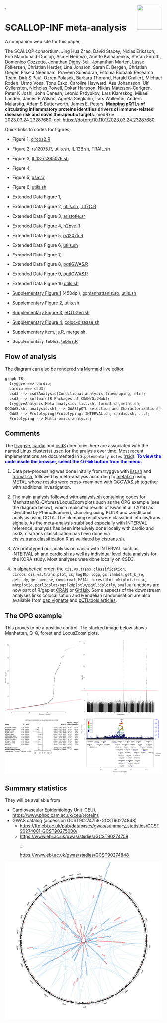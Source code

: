 <img src="https://connect.medrxiv.org/qr/qr_img.php?id=2023.03.24.23287680" align="right" width=80 height=80>.
# SCALLOP-INF meta-analysis

A companion web site for this paper, 

The SCALLOP consortium. Jing Hua Zhao, David Stacey, Niclas Eriksson, Erin Macdonald-Dunlop, Asa H Hedman, Anette Kalnapenkis, Stefan Enroth, Domenico Cozzetto, Jonathan Digby-Bell, Jonanthan Marten, Lasse Folkersen, Christian Herder, Lina Jonsson, Sarah E. Bergen, Christian Gieger, Elise J Needham, Praveen Surendran, Estonia Biobank Research Team, Dirk S Paul, Ozren Polasek, Barbara Thorand, Harald Grallert, Michael Roden, Urmo Vosa, Tonu Esko, Caroline Hayward, Asa Johansson, Ulf Gyllensten, Nicholas Powell, Oskar Hansson, Niklas Mattsson-Carlgren, Peter K Joshi, John Danesh, Leonid Padyukov, Lars Klareskog, Mikael Landen, James F Wilson, Agneta Siegbahn, Lars Wallentin, Anders Malarstig, Adam S Butterworth, James E. Peters.
**Mapping pQTLs of circulating inflammatory proteins identifies drivers of immune-related disease risk and novel therapeutic targets**.
medRxiv 2023.03.24.23287680; doi: <https://doi.org/10.1101/2023.03.24.23287680>.

Quick links to codes for figures,

- Figure 1, [circos2.R](https://github.com/jinghuazhao/INF/blob/master/rsid/circos2.R)
- Figure 2, [rs12075.R](https://github.com/jinghuazhao/INF/blob/master/rsid/rs12075.R), [utils.sh](https://github.com/jinghuazhao/INF/blob/master/rsid/utils.sh), [IL.12B.sh](https://github.com/jinghuazhao/INF/blob/master/csd3/IL.12B.sh), [TRAIL.sh](https://github.com/jinghuazhao/INF/blob/master/csd3/TRAIL.sh)
- Figure 3, [IL.18-rs385076.sh](https://github.com/jinghuazhao/INF/blob/master/rsid/IL.18-rs385076.sh)
- Figure 4,
- Figure 5, [gsmr.r](https://github.com/jinghuazhao/INF/blob/master/workflow/scripts/gsmr.r)
- Figure 6, [utils.sh](https://github.com/jinghuazhao/INF/blob/master/rsid/utils.sh)

- Extended Data Figure 1,
- Extended Data Figure 2, [utils.sh](https://github.com/jinghuazhao/INF/blob/master/rsid/utils.sh), [IL.17C.R](https://github.com/jinghuazhao/INF/blob/master/rsid/IL.17C.R)
- Extended Data Figure 3, [aristotle.sh](https://github.com/jinghuazhao/INF/blob/master/csd3/aristotle.sh)
- Extended Data Figure 4, [h2pve.R](https://github.com/jinghuazhao/INF/blob/master/rsid/h2pve.R)
- Extended Data Figure 5, [rs12075.R](https://github.com/jinghuazhao/INF/blob/master/rsid/rs12075.R)
- Extended Data Figure 6, [utils.sh](https://github.com/jinghuazhao/INF/blob/master/rsid/utils.sh)
- Extended Data Figure 7,
- Extended Data Figure 8, [pqtlGWAS.R](https://github.com/jinghuazhao/INF/blob/master/rsid/pqtlGWAS.R)
- Extended Data Figure 9, [pqtlGWAS.R](https://github.com/jinghuazhao/INF/blob/master/rsid/pqtlGWAS.R)
- Extended Data Figure 10,[utils.sh](https://github.com/jinghuazhao/INF/blob/master/rsid/utils.sh)

- [Supplementary Figure 1](doc/manhattan-qq.pdf) (450dpi), [qqmanhattanlz.sb](https://github.com/jinghuazhao/INF/blob/master/rsid/qqmanhattanlz.sb), [utils.sh](https://github.com/jinghuazhao/INF/blob/master/rsid/utils.sh)
- [Supplementary Figure 2](doc/fp-lz.pdf), [utils.sh](https://github.com/jinghuazhao/INF/blob/master/rsid/utils.sh)
- [Supplementary Figure 3](doc/eQTLGen-INF.pdf), [eQTLGen.sh](https://github.com/jinghuazhao/INF/blob/master/rsid/eQTLGen.sh)
- [Supplementary Figure 4](doc/GWAS-INF.pdf), [coloc-disease.sh](https://github.com/jinghuazhao/INF/blob/master/rsid/coloc-disease.sh)

- Supplementary item, [js.R](https://github.com/jinghuazhao/INF/blob/master/csd3/js.R), [merge.sh](https://github.com/jinghuazhao/INF/blob/master/csd3/merge.sh)

- Supplementary Tables, [tables.R](https://github.com/jinghuazhao/INF/blob/master/rsid/tables.R)


## Flow of analysis

The diagram can also be rendered via [Mermaid live editor](https://mermaid-js.github.io/mermaid-live-editor/).

```mermaid
graph TB;
  tryggve ==> cardio;
  cardio ==> csd3;
  csd3 --> csd3Analysis[Conditional analysis,finemapping, etc];
  csd3 --> software[R Packages at CRAN/GitHub]; 
  tryggveAnalysis[Meta analysis: list.sh, format.sh,metal.sh, QCGWAS.sh, analysis.sh] --> GWAS[pQTL selection and Characterization];
  GWAS --> Prototyping[Prototyping: INTERVAL.sh, cardio.sh, ...];
  Prototyping --> Multi-omics-analysis;
```

## Comments

The [tryggve](tryggve), [cardio](cardio) and [csd3](csd3) directories here are associated with the named Linux cluster(s) used for the analysis over time. Most recent implementations are documented in `Supplementary notes` ([rsid](rsid)). <font color="blue"><b>To view the code inside the browser, select the `GitHub` button from the menu.</b></font>

1. Data pre-processing was done initially from tryggve with [list.sh](tryggve/list.sh) and [format.sh](tryggve/format.sh), followed by meta-analysis according to [metal.sh](tryggve/metal.sh) using METAL whose results were cross-examined with [QCGWAS.sh](tryggve/QCGWAS.sh) together with additional investigation.

2. The main analysis followed with [analysis.sh](tryggve/analysis.sh) containing codes for Manhattan/Q-Q/forest/LocusZoom plots such as the OPG example (see the diagram below), which replicated results of Kwan et al. (2014) as identified by PhenoScanner), clumping using PLINK and conditional analysis using GCTA. The clumping results were classified into cis/trans signals. As the meta-analysis stabilised especially with INTERVAL reference, analysis has been intensively done locally with cardio and csd3. cis/trans classification has been done via [cis.vs.trans.classification.R](cardio/cis.vs.trans.classification.R) as validated by [cistrans.sh](cardio/cistrans.sh).

3. We prototyped our analysis on cardio with INTERVAL such as [INTERVAL.sh](tryggve/INTERVAL.sh) and [cardio.sh](cardio/cardio.sh) as well as individual level data analysis for the KORA study. Most analyses were done locally on CSD3.

4. In alphabetical order, the `cis.vs.trans.classification`, `circos.cis.vs.trans.plot`, `cs`, `log10p`, `logp`, `gc.lambda`, `get_b_se`, `get_sdy`, `get_pve_se`, `invnormal`, `METAL_forestplot`, `mhtplot.trunc`, `mhtplot2d`, `pqtl2dplot/pqtl2dplotly/pqtl3dplotly`, `pvalue` functions are now part of R/gap at [CRAN](https://CRAN.R-project.org/package=gap) or [GitHub](https://github.com/jinghuazhao/R/). Some aspects of the downstream analyses links colocalisation and Mendelian randomisation are also available from [gap vignette](https://jinghuazhao.github.io/R/vignettes/gap.html) and [pQTLtools articles](https://jinghuazhao.github.io/pQTLtools/articles/index.html).

## The OPG example

This proves to be a positive control. The stacked image below shows Manhattan, Q-Q, forest and LocusZoom plots.

<p align="center"><img src="doc/OPG.png"></p>

## Summary statistics

They will be available from 

* Cardiovascular Epidemiology Unit (CEU), <https://www.phpc.cam.ac.uk/ceu/proteins>
* GWAS catalog (accession GCST90274758-GCST90274848)
    - <https://ftp.ebi.ac.uk/pub/databases/gwas/summary_statistics/GCST90274001-GCST90275000/>
    - <https://www.ebi.ac.uk/gwas/studies/GCST90274758><pre>&#x2026;</pre><https://www.ebi.ac.uk/gwas/studies/GCST90274848>

<p align="center"><img src="doc/circos.png"></p>
